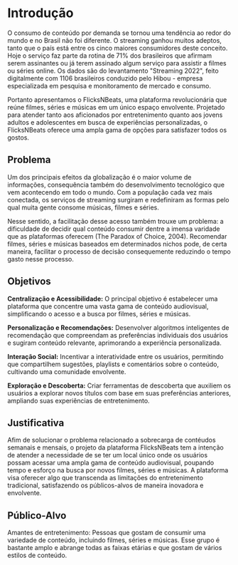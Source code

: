 # Introdução

O consumo de conteúdo por demanda se tornou uma tendência ao redor do mundo e no Brasil não foi diferente. O streaming ganhou muitos adeptos, tanto que o país está entre os cinco maiores consumidores deste conceito. Hoje o serviço faz parte da rotina de 71% dos brasileiros que afirmam serem assinantes ou já terem assinado algum serviço para assistir a filmes ou séries online. Os dados são do levantamento "Streaming 2022", feito digitalmente com 1106 brasileiros conduzido pelo Hibou - empresa especializada em pesquisa e monitoramento de mercado e consumo. 

Portanto apresentamos o FlicksNBeats, uma plataforma revolucionária que reúne filmes, séries e músicas em um único espaço envolvente. Projetado para atender tanto aos aficionados por entretenimento quanto aos jovens adultos e adolescentes em busca de experiências personalizadas, o FlicksNBeats oferece uma ampla gama de opções para satisfazer todos os gostos.

 
## Problema

Um dos principais efeitos da globalização é o maior volume de informações, consequência também do desenvolvimento tecnológico que vem acontecendo em todo o mundo. Com a população cada vez mais conectada, os serviços de streaming surgiram e redefiniram as formas pelo qual muita gente consome músicas, filmes e séries.

Nesse sentido, a facilitação desse acesso também trouxe um problema: a dificuldade de decidir qual conteúdo consumir dentre a imensa varidade que as plataformas oferecem (The Paradox of Choice, 2004). Recomendar filmes, séries e músicas baseados em determinados nichos pode, de certa maneira, facilitar o processo de decisão consequemente reduzindo o tempo gasto nesse processo.


## Objetivos

**Centralização e Acessibilidade:** O principal objetivo é estabelecer uma plataforma que concentre uma vasta gama de conteúdo audiovisual, simplificando o acesso e a busca por filmes, séries e músicas.

**Personalização e Recomendações:** Desenvolver algoritmos inteligentes de recomendação que compreendam as preferências individuais dos usuários e sugiram conteúdo relevante, aprimorando a experiência personalizada.

**Interação Social:** Incentivar a interatividade entre os usuários, permitindo que compartilhem sugestões, playlists e comentários sobre o conteúdo, cultivando uma comunidade envolvente.

**Exploração e Descoberta:** Criar ferramentas de descoberta que auxiliem os usuários a explorar novos títulos com base em suas preferências anteriores, ampliando suas experiências de entretenimento.


## Justificativa

Afim de solucionar o problema relacionado a sobrecarga de contéudos semanais e mensais, o projeto da plataforma FlicksNBeats tem a intenção de atender a necessidade de se ter um local único onde os usuários possam acessar uma ampla gama de conteúdo audiovisual, poupando tempo e esforço na busca por novos filmes, séries e músicas. A plataforma visa oferecer algo que transcenda as limitações do entretenimento tradicional, satisfazendo os públicos-alvos de maneira inovadora e envolvente.


## Público-Alvo

Amantes de entretenimento: Pessoas que gostam de consumir uma variedade de conteúdo, incluindo filmes, séries e músicas. Esse grupo é bastante amplo e abrange todas as faixas etárias e que gostam de vários estilos de conteúdo.
